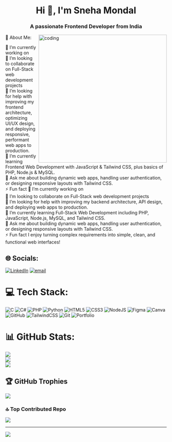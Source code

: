 <h1 align="center">Hi 👋, I'm Sneha Mondal</h1>
<h3 align="center">A passionate Frontend Developer from India</h3>
<img align="right"alt="coding"width="400" src="https://camo.githubusercontent.com/1effdbbd80ddf745de7ea9e4ba346cc9c8d193f6c5f661ee7a8b145d4c8aaa88/68747470733a2f2f6d69726f2e6d656469756d2e636f6d2f76322f726573697a653a6669743a313430302f302a7942764135436e455833536434616f642e676966"

# 💫 About Me:
🔭 I’m currently working on<br>👯 I’m looking to collaborate on Full-Stack web development projects<br>🤝 I’m looking for help with improving my frontend architecture, optimizing UI/UX design, and deploying responsive, performant web apps to production.
<br>🌱 I’m currently learning Frontend Web Development with JavaScript & Tailwind CSS, plus basics of PHP, Node.js & MySQL.
<br>💬 Ask me about  building dynamic web apps, handling user authentication, or designing responsive layouts with Tailwind CSS.<br>⚡ Fun fact
🔭 I’m currently working on<br>👯 I’m looking to collaborate on Full-Stack web development projects<br>🤝 I’m looking for help with improving my backend architecture, API design, and deploying web apps to production.<br>🌱 I’m currently learning Full-Stack Web Development including PHP, JavaScript, Node.js, MySQL, and Tailwind CSS.<br>💬 Ask me about  building dynamic web apps, handling user authentication, or designing responsive layouts with Tailwind CSS.<br>⚡ Fun fact I enjoy turning complex requirements into simple, clean, and functional web interfaces!

## 🌐 Socials:
[![LinkedIn](https://img.shields.io/badge/LinkedIn-%230077B5.svg?logo=linkedin&logoColor=white)](https://linkedin.com/in/snehamondal) [![email](https://img.shields.io/badge/Email-D14836?logo=gmail&logoColor=white)](mailto:snehamondal285@gmail.com) 

# 💻 Tech Stack:
![C](https://img.shields.io/badge/c-%2300599C.svg?style=for-the-badge&logo=c&logoColor=white) ![C#](https://img.shields.io/badge/c%23-%23239120.svg?style=for-the-badge&logo=csharp&logoColor=white) ![PHP](https://img.shields.io/badge/php-%23777BB4.svg?style=for-the-badge&logo=php&logoColor=white) ![Python](https://img.shields.io/badge/python-3670A0?style=for-the-badge&logo=python&logoColor=ffdd54) ![HTML5](https://img.shields.io/badge/html5-%23E34F26.svg?style=for-the-badge&logo=html5&logoColor=white) ![CSS3](https://img.shields.io/badge/css3-%231572B6.svg?style=for-the-badge&logo=css3&logoColor=white) ![NodeJS](https://img.shields.io/badge/node.js-6DA55F?style=for-the-badge&logo=node.js&logoColor=white) ![Figma](https://img.shields.io/badge/figma-%23F24E1E.svg?style=for-the-badge&logo=figma&logoColor=white) ![Canva](https://img.shields.io/badge/Canva-%2300C4CC.svg?style=for-the-badge&logo=Canva&logoColor=white) ![GitHub](https://img.shields.io/badge/github-%23121011.svg?style=for-the-badge&logo=github&logoColor=white) ![TailwindCSS](https://img.shields.io/badge/tailwindcss-%2338B2AC.svg?style=for-the-badge&logo=tailwind-css&logoColor=white) ![Git](https://img.shields.io/badge/git-%23F05033.svg?style=for-the-badge&logo=git&logoColor=white) ![Portfolio](https://img.shields.io/badge/Portfolio-%23000000.svg?style=for-the-badge&logo=firefox&logoColor=#FF7139)
# 📊 GitHub Stats:
![](https://github-readme-stats.vercel.app/api?username=Sneha-mondal09&theme=radical&hide_border=false&include_all_commits=true&count_private=false)<br/>
![](https://nirzak-streak-stats.vercel.app/?user=Sneha-mondal09&theme=radical&hide_border=false)<br/>
![](https://github-readme-stats.vercel.app/api/top-langs/?username=Sneha-mondal09&theme=radical&hide_border=false&include_all_commits=true&count_private=false&layout=compact)

## 🏆 GitHub Trophies
![](https://github-profile-trophy.vercel.app/?username=Sneha-mondal09&theme=radical&no-frame=false&no-bg=true&margin-w=4)

### 🔝 Top Contributed Repo
![](https://github-contributor-stats.vercel.app/api?username=Sneha-mondal09&limit=5&theme=dark&combine_all_yearly_contributions=true)

---
[![](https://visitcount.itsvg.in/api?id=Sneha-mondal09&icon=0&color=0)](https://visitcount.itsvg.in)

<!-- Proudly created with GPRM ( https://gprm.itsvg.in ) -->
